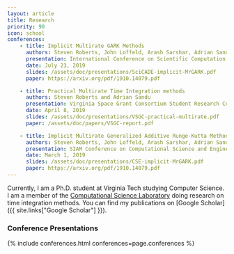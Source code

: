 ```yaml
---
layout: article
title: Research
priority: 90
icon: school
conferences:
    - title: Implicit Multirate GARK Methods
      authors: Steven Roberts, John Loffeld, Arash Sarshar, Adrian Sandu, and Carol Woodward
      presentation: International Conference on Scientific Computation and Differential Equations
      date: July 23, 2019
      slides: /assets/doc/presentations/SciCADE-implicit-MrGARK.pdf
      paper: https://arxiv.org/pdf/1910.14079.pdf

    - title: Practical Multirate Time Integration methods
      authors: Steven Roberts and Adrian Sandu
      presentation: Virginia Space Grant Consortium Student Research Conference
      date: April 8, 2019
      slides: /assets/doc/presentations/VSGC-practical-multirate.pdf
      paper: /assets/doc/papers/VSGC-report.pdf

    - title: Implicit Multirate Generalized Additive Runge-Kutta Methods
      authors: Steven Roberts, John Loffeld, Arash Sarshar, Adrian Sandu, and Carol Woodward
      presentation: SIAM Conference on Computational Science and Engineering
      date: March 1, 2019
      slides: /assets/doc/presentations/CSE-implicit-MrGARK.pdf
      paper: https://arxiv.org/pdf/1910.14079.pdf
---
```


Currently, I am a Ph.D. student at Virginia Tech studying Computer Science.  I am a member of the [Computational Science Laboratory](http://csl.cs.vt.edu/) doing research on time integration methods.  You can find my publications on [Google Scholar]({{ site.links["Google Scholar"] }}).

### Conference Presentations

{% include conferences.html conferences=page.conferences %}
